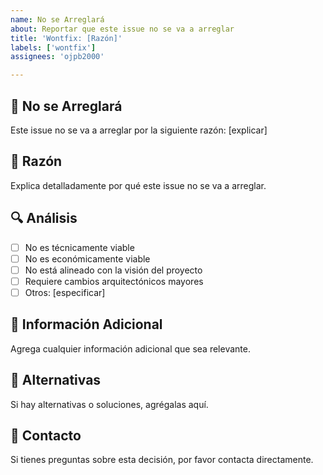 ```yaml
---
name: No se Arreglará
about: Reportar que este issue no se va a arreglar
title: 'Wontfix: [Razón]'
labels: ['wontfix']
assignees: 'ojpb2000'

---
```


## 🚫 No se Arreglará
Este issue no se va a arreglar por la siguiente razón: [explicar]

## 📝 Razón
Explica detalladamente por qué este issue no se va a arreglar.

## 🔍 Análisis
- [ ] No es técnicamente viable
- [ ] No es económicamente viable
- [ ] No está alineado con la visión del proyecto
- [ ] Requiere cambios arquitectónicos mayores
- [ ] Otros: [especificar]

## 📝 Información Adicional
Agrega cualquier información adicional que sea relevante.

## 🔗 Alternativas
Si hay alternativas o soluciones, agrégalas aquí.

## 📧 Contacto
Si tienes preguntas sobre esta decisión, por favor contacta directamente.
